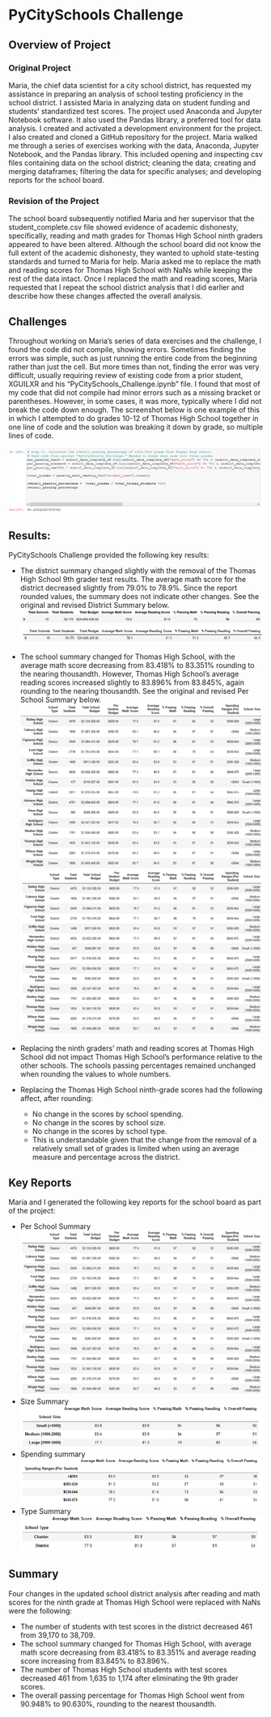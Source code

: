 # PyCitySchools Challenge

## Overview of Project
### Original Project
Maria, the chief data scientist for a city school district, has requested my assistance in preparing 
an analysis of school testing proficiency in the school district. I assisted Maria in analyzing data 
on student funding and students’ standardized test scores. The project used Anaconda and 
Jupyter Notebook software. It also used the Pandas library, a preferred tool for data analysis. I 
created and activated a development environment for the project. I also created and cloned a 
GitHub repository for the project. Maria walked me through a series of exercises working with 
the data, Anaconda, Jupyter Notebook, and the Pandas library. This included opening and 
inspecting csv files containing data on the school district; cleaning the data; creating and 
merging dataframes; filtering the data for specific analyses; and developing reports for the 
school board. 

### Revision of the Project
The school board subsequently notified Maria and her supervisor that the 
student_complete.csv file showed evidence of academic dishonesty, specifically, reading and 
math grades for Thomas High School ninth graders appeared to have been altered. Although 
the school board did not know the full extent of the academic dishonesty, they wanted to 
uphold state-testing standards and turned to Maria for help. Maria asked me to replace the 
math and reading scores for Thomas High School with NaNs while keeping the rest of the data 
intact. Once I replaced the math and reading scores, Maria requested that I repeat the school 
district analysis that I did earlier and describe how these changes affected the overall analysis.</p>

## Challenges
Throughout working on Maria’s series of data exercises and the challenge, I found the code did 
not compile, showing errors. Sometimes finding the errors was simple, such as just running 
the entire code from the beginning rather than just the cell. But more times than not, finding 
the error was very difficult, usually requiring review of existing code from a prior student, 
XGUILXR and his “PyCitySchools_Challenge.ipynb” file. I found that most of my code that did 
not compile had minor errors such as a missing bracket or parentheses. However, in some 
cases, it was more, typically where I did not break the code down enough. The screenshot 
below is one example of this in which I attempted to do grades 10-12 of Thomas High School 
together in one line of code and the solution was breaking it down by grade, so multiple lines of 
code.

![THS_Overall_Passing_Percentage_code.png](https://github.com/Robertfnicholson/School_District_Analysis/blob/031e541bfdf64fb0d53cff4431ce491359cf6f29/THS_Overall_Passing_Percentage_code.png)</p>

## Results:
PyCitySchools Challenge provided the following key results:
*	The district summary changed slightly with the removal of the Thomas High School 9th 
grader test results. The average math score for the district decreased slightly from 79.0% 
to 78.9%. Since the report rounded values, the summary does not indicate other changes. See 
the original and revised District Summary below.
![District_summary_original.png](https://github.com/Robertfnicholson/School_District_Analysis/blob/031e541bfdf64fb0d53cff4431ce491359cf6f29/District_summary_original.png)
![District_summary_revised.png](https://github.com/Robertfnicholson/School_District_Analysis/blob/031e541bfdf64fb0d53cff4431ce491359cf6f29/District_summary_revised.png)

*	The school summary changed for Thomas High School, with the average math score 
decreasing from 83.418% to 83.351% rounding to the nearing thousandth. However, 
Thomas High School’s average reading scores increased slightly to 83.896% from 83.845%, 
again rounding to the nearing thousandth. See the original and revised Per School Summary 
below.
![Per_school_summary_original.png](https://github.com/Robertfnicholson/School_District_Analysis/blob/031e541bfdf64fb0d53cff4431ce491359cf6f29/Per_school_summary_original.png)
![Per_school_summary_revised.png](https://github.com/Robertfnicholson/School_District_Analysis/blob/031e541bfdf64fb0d53cff4431ce491359cf6f29/Per_school_summary_revised.png)
*	Replacing the ninth graders’ math and reading scores at Thomas High School did not impact 
Thomas High School’s performance relative to the other schools. The schools passing 
percentages remained unchanged when rounding the values to whole numbers.
*	Replacing the Thomas High School ninth-grade scores had the following affect, after rounding:
	*	No change in the scores by school spending. 
	*	No change in the scores by school size. 
	*	No change in the scores by school type. 
	*	This is understandable given that the change from the removal of a relatively small 
		set of grades is limited when using an average measure and percentage across the 
		district. </p>
		
## Key Reports
Maria and I generated the following key reports for the school board as part of the project: 
*	Per School Summary
![Per_school_summary_revised.png](https://github.com/Robertfnicholson/School_District_Analysis/blob/031e541bfdf64fb0d53cff4431ce491359cf6f29/Per_school_summary_revised.png)
*	Size Summary
![Size_summary_revised.png](https://github.com/Robertfnicholson/School_District_Analysis/blob/031e541bfdf64fb0d53cff4431ce491359cf6f29/Size_summary_revised.png)
*	Spending summary
![Spending_summary_revised.png](https://github.com/Robertfnicholson/School_District_Analysis/blob/031e541bfdf64fb0d53cff4431ce491359cf6f29/Spending_summary_revised.png)
*	Type Summary
![Type_summary_revised.png](https://github.com/Robertfnicholson/School_District_Analysis/blob/031e541bfdf64fb0d53cff4431ce491359cf6f29/Type_summary_revised.png) </p>

## Summary
Four changes in the updated school district analysis after reading and math scores for the ninth 
grade at Thomas High School were replaced with NaNs were the following:
*	The number of students with test scores in the district decreased 461 from 39,170 to 
	38,709.
*	The school summary changed for Thomas High School, with average math score 
	decreasing from 83.418% to 83.351% and average reading score increasing from 83.845% to 83.896%. 
*	The number of Thomas High School students with test scores decreased 461 from 1,635 
	to 1,174 after eliminating the 9th grader scores.
*	The overall passing percentage for Thomas High School went from 90.948% to 90.630%, 
	rounding to the nearest thousandth.</p>

